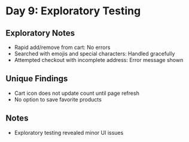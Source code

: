 # Day 9: Exploratory Testing

## Exploratory Notes
- Rapid add/remove from cart: No errors
- Searched with emojis and special characters: Handled gracefully
- Attempted checkout with incomplete address: Error message shown

## Unique Findings
- Cart icon does not update count until page refresh
- No option to save favorite products

## Notes
- Exploratory testing revealed minor UI issues
